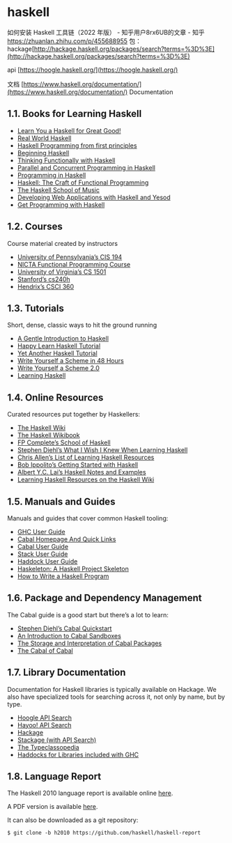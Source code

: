 # haskell
如何安装 Haskell 工具链（2022 年版） - 知乎用户8rx6UB的文章 - 知乎
https://zhuanlan.zhihu.com/p/455688955
包：hackage[http://hackage.haskell.org/packages/search?terms=%3D%3E](http://hackage.haskell.org/packages/search?terms=%3D%3E)




api [https://hoogle.haskell.org/](https://hoogle.haskell.org/)



文档
[https://www.haskell.org/documentation/](https://www.haskell.org/documentation/)
Documentation

## 1.1. Books for Learning Haskell

-   [Learn You a Haskell for Great Good!](http://learnyouahaskell.com/)
-   [Real World Haskell](http://book.realworldhaskell.org/)
-   [Haskell Programming from first principles](http://haskellbook.com/)
-   [Beginning Haskell](http://www.apress.com/9781430262503)
-   [Thinking Functionally with Haskell](http://www.cambridge.org/us/academic/subjects/computer-science/programming-languages-and-applied-logic/thinking-functionally-haskell)
-   [Parallel and Concurrent Programming in Haskell](https://simonmar.github.io/pages/pcph.html)
-   [Programming in Haskell](http://www.cs.nott.ac.uk/~pszgmh/pih.html)
-   [Haskell: The Craft of Functional Programming](http://www.haskellcraft.com/craft3e/Home.html)
-   [The Haskell School of Music](http://euterpea.com/haskell-school-of-music/)
-   [Developing Web Applications with Haskell and Yesod](http://www.yesodweb.com/book)
-   [Get Programming with Haskell](https://www.manning.com/books/get-programming-with-haskell)

## 1.2. Courses

Course material created by instructors

-   [University of Pennsylvania’s CIS 194](https://www.seas.upenn.edu/~cis194/)
-   [NICTA Functional Programming Course](https://github.com/NICTA/course)
-   [University of Virginia’s CS 1501](http://shuklan.com/haskell/)
-   [Stanford’s cs240h](http://www.scs.stanford.edu/14sp-cs240h/)
-   [Hendrix’s CSCI 360](http://ozark.hendrix.edu/~yorgey/360/f16/)

## 1.3. Tutorials

Short, dense, classic ways to hit the ground running

-   [A Gentle Introduction to Haskell](https://www.haskell.org/tutorial/)
-   [Happy Learn Haskell Tutorial](https://www.happylearnhaskelltutorial.com/)
-   [Yet Another Haskell Tutorial](http://en.wikibooks.org/wiki/Haskell/YAHT/Preamble)
-   [Write Yourself a Scheme in 48 Hours](http://en.wikibooks.org/wiki/Write_Yourself_a_Scheme_in_48_Hours)
-   [Write Yourself a Scheme 2.0](https://wespiser.com/writings/wyas/home.html)
-   [Learning Haskell](http://learn.hfm.io/)

## 1.4. Online Resources

Curated resources put together by Haskellers:

-   [The Haskell Wiki](http://wiki.haskell.org/)
-   [The Haskell Wikibook](http://en.wikibooks.org/wiki/Haskell)
-   [FP Complete’s School of Haskell](https://www.schoolofhaskell.com/)
-   [Stephen Diehl’s What I Wish I Knew When Learning Haskell](http://dev.stephendiehl.com/hask/)
-   [Chris Allen’s List of Learning Haskell Resources](https://github.com/bitemyapp/learnhaskell)
-   [Bob Ippolito’s Getting Started with Haskell](http://bob.ippoli.to/archives/2013/01/11/getting-started-with-haskell/)
-   [Albert Y.C. Lai’s Haskell Notes and Examples](http://www.vex.net/~trebla/haskell/index.xhtml)
-   [Learning Haskell Resources on the Haskell Wiki](https://wiki.haskell.org/Learning_Haskell)

## 1.5. Manuals and Guides

Manuals and guides that cover common Haskell tooling:

-   [GHC User Guide](http://www.haskell.org/ghc/docs/latest/html/users_guide/)
-   [Cabal Homepage And Quick Links](https://www.haskell.org/cabal/)
-   [Cabal User Guide](http://www.haskell.org/cabal/users-guide/)
-   [Stack User Guide](https://docs.haskellstack.org/)
-   [Haddock User Guide](https://haskell-haddock.readthedocs.io/)
-   [Haskeleton: A Haskell Project Skeleton](http://taylor.fausak.me/2014/03/04/haskeleton-a-haskell-project-skeleton/)
-   [How to Write a Haskell Program](https://wiki.haskell.org/How_to_write_a_Haskell_program)

## 1.6. Package and Dependency Management

The Cabal guide is a good start but there’s a lot to learn:

-   [Stephen Diehl’s Cabal Quickstart](http://dev.stephendiehl.com/hask/#cabal)
-   [An Introduction to Cabal Sandboxes](http://coldwa.st/e/blog/2013-08-20-Cabal-sandbox.html)
-   [The Storage and Interpretation of Cabal Packages](http://www.vex.net/~trebla/haskell/sicp.xhtml)
-   [The Cabal of Cabal](http://www.vex.net/~trebla/haskell/cabal-cabal.xhtml)

## 1.7. Library Documentation

Documentation for Haskell libraries is typically available on Hackage. We also have specialized tools for searching across it, not only by name, but by type.

-   [Hoogle API Search](http://www.haskell.org/hoogle/)
-   [Hayoo! API Search](http://hayoo.fh-wedel.de/)
-   [Hackage](http://hackage.haskell.org/)
-   [Stackage (with API Search)](https://www.stackage.org/)
-   [The Typeclassopedia](https://wiki.haskell.org/Typeclassopedia)
-   [Haddocks for Libraries included with GHC](https://downloads.haskell.org/~ghc/latest/docs/html/libraries/index.html)

## 1.8. Language Report

The Haskell 2010 language report is available online [here](https://haskell.org/onlinereport/haskell2010/).

A PDF version is available [here](https://haskell.org/definition/haskell2010.pdf).

It can also be downloaded as a git repository:

```
$ git clone -b h2010 https://github.com/haskell/haskell-report
```



















